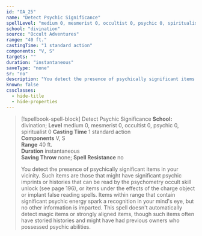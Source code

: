 ```yaml
---
id: "OA_25"
name: "Detect Psychic Significance"
spellLevel: "medium 0, mesmerist 0, occultist 0, psychic 0, spiritualist 0"
school: "divination"
source: "Occult Adventures"
range: "40 ft."
castingTime: "1 standard action"
components: "V, S"
targets: ""
duration: "instantaneous"
saveType: "none"
sr: "no"
description: "You detect the presence of psychically significant items in your vicinity. Such items are those that might have significant psychic imprints or histories that can be read by the psychometry occult skill unlock (see page 196), or items under the effects of the charge object or implant false reading spells. Items within range that contain significant psychic energy spark a recognition in your mind's eye, but no other information is imparted. This spell doesn't automatically detect magic items or strongly aligned items, though such items often have storied histories and might have had previous owners who possessed psychic abilities."
known: false
cssclasses:
  - hide-title
  - hide-properties
---
```


> [!spellbook-spell-block] Detect Psychic Significance
> **School:** divination; **Level** medium 0, mesmerist 0, occultist 0, psychic 0, spiritualist 0
> **Casting Time** 1 standard action  
> **Components** V, S  
> **Range** 40 ft.  
> **Duration** instantaneous  
> **Saving Throw** none; **Spell Resistance** no
> 
> You detect the presence of psychically significant items in your vicinity. Such items are those that might have significant psychic imprints or histories that can be read by the psychometry occult skill unlock (see page 196), or items under the effects of the charge object or implant false reading spells. Items within range that contain significant psychic energy spark a recognition in your mind's eye, but no other information is imparted. This spell doesn't automatically detect magic items or strongly aligned items, though such items often have storied histories and might have had previous owners who possessed psychic abilities.